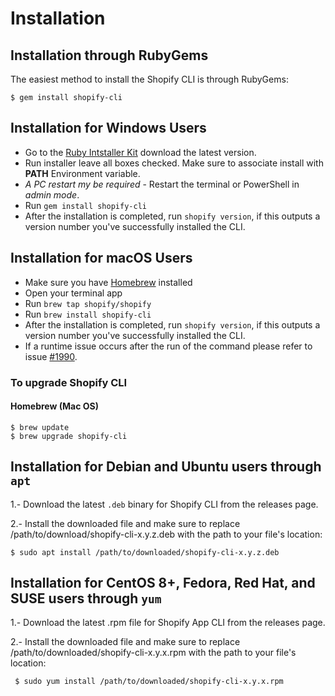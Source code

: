 # Installation

## Installation through RubyGems

The easiest method to install the Shopify CLI is through RubyGems:

```shell
$ gem install shopify-cli
```

## Installation for Windows Users

- Go to the [Ruby Intstaller Kit](https://rubyinstaller.org/downloads/) download the latest version.
- Run installer leave all boxes checked. Make sure to associate install with **PATH** Environment variable.
- *A PC restart my be required* - Restart the terminal or PowerShell in *admin mode*.
- Run `gem install shopify-cli` 
- After the installation is completed, run `shopify version`, if this outputs a version number you've successfully installed the CLI.

## Installation for macOS Users

- Make sure you have [Homebrew](https://brew.sh/) installed
- Open your terminal app
- Run `brew tap shopify/shopify`
- Run `brew install shopify-cli`
- After the installation is completed, run `shopify version`, if this outputs a version number you've successfully installed the CLI.
- If a runtime issue occurs after the run of the command please refer to issue [#1990](https://github.com/Shopify/shopify-cli/issues/1990).

### To upgrade Shopify CLI

#### Homebrew (Mac OS)

```shell
$ brew update
$ brew upgrade shopify-cli
```

## Installation for Debian and Ubuntu users through `apt`

1.- Download the latest `.deb` binary for Shopify CLI from the releases page.

2.- Install the downloaded file and make sure to replace /path/to/download/shopify-cli-x.y.z.deb with the path to your file's location:

```shell
$ sudo apt install /path/to/downloaded/shopify-cli-x.y.z.deb
```

## Installation for CentOS 8+, Fedora, Red Hat, and SUSE users through `yum`

1.- Download the latest .rpm file for Shopify App CLI from the releases page.

2.- Install the downloaded file and make sure to replace /path/to/downloaded/shopify-cli-x.y.x.rpm with the path to your file's location:

```shell
 $ sudo yum install /path/to/downloaded/shopify-cli-x.y.x.rpm
```
